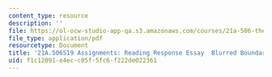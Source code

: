 ```yaml
---
content_type: resource
description: ''
file: https://ol-ocw-studio-app-qa.s3.amazonaws.com/courses/21a-506-the-anthropology-of-politics-persuasion-and-power-spring-2019/f1c12091e4ecc05f5fc6f222de022361_MIT21A_506S19_Sec3Mod3Respons1.pdf
file_type: application/pdf
resourcetype: Document
title: '21A.506S19 Assignments: Reading Response Essay  Blurred Boundaries 1'
uid: f1c12091-e4ec-c05f-5fc6-f222de022361
---
```

